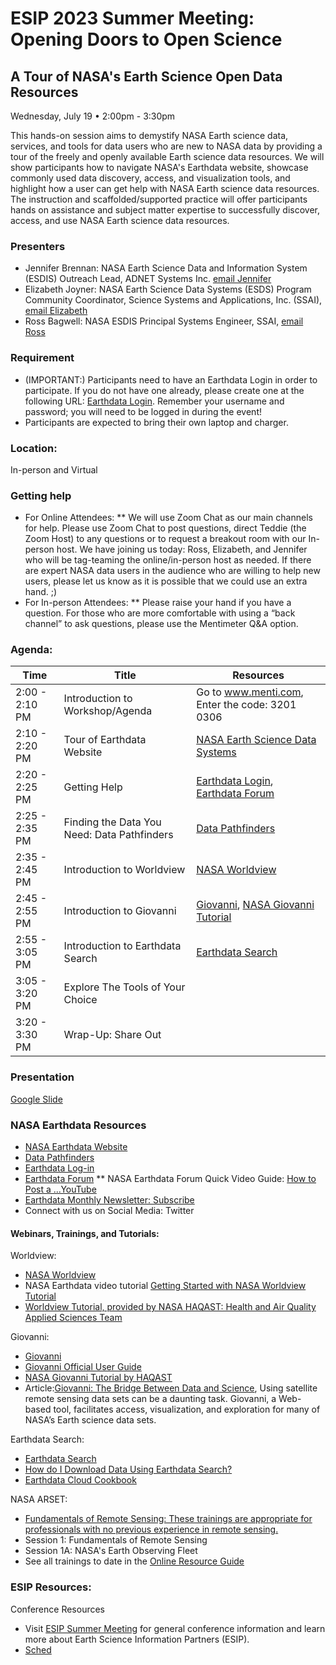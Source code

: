 # ESIP 2023 Summer Meeting: Opening Doors to Open Science
## A Tour of NASA's Earth Science Open Data Resources
Wednesday, July 19 • 2:00pm - 3:30pm

This hands-on session aims to demystify NASA Earth science data, services, and tools for data users who are new to NASA data by providing a tour of the freely and openly available Earth science data resources. We will show participants how to navigate NASA's Earthdata website, showcase commonly used data discovery, access, and visualization tools, and highlight how a user can get help with NASA Earth science data resources. The instruction and scaffolded/supported practice will offer participants hands on assistance and subject matter expertise to successfully discover, access, and use NASA Earth science data resources.

### Presenters
* Jennifer Brennan: NASA Earth Science Data and Information System (ESDIS) Outreach Lead, ADNET Systems Inc. [email Jennifer](Jennifer.L.Brennan@nasa.gov)
* Elizabeth Joyner: NASA Earth Science Data Systems (ESDS) Program Community Coordinator, Science Systems and Applications, Inc. (SSAI), [email Elizabeth](Elizabeth.r.joyner@nasa.gov)
* Ross Bagwell: NASA ESDIS Principal Systems Engineer, SSAI, [email Ross](Ross.Bagwell@nasa.gov)

### Requirement
* (IMPORTANT:) Participants need to have an Earthdata Login in order to participate. If you do not have one already, please create one at the following URL: [Earthdata Login](https://urs.earthdata.nasa.gov/users/new). Remember your username and password; you will need to be logged in during the event!
* Participants are expected to bring their own laptop and charger.

### Location: 
In-person and Virtual

### Getting help
* For Online Attendees:
** We will use Zoom Chat as our main channels for help. Please use Zoom Chat to post questions, direct Teddie (the Zoom Host) to any questions or to request a breakout room with our In-person host.  We have joining us today: Ross, Elizabeth, and Jennifer who will be tag-teaming the online/in-person host as needed. If there are expert NASA data users in the audience who are willing to help new users, please let us know as it is possible that we could use an extra hand. ;)
* For In-person Attendees:
** Please raise your hand if you have a question. For those who are more comfortable with using a “back channel” to ask questions, please use the Mentimeter Q&A option.  


### Agenda: 

| Time          | Title         | Resources       |
| ------------- | ------------- | ------------- |
| 2:00 - 2:10 PM  | Introduction to Workshop/Agenda  |Go to www.menti.com, Enter the code: 3201 0306 |
| 2:10 - 2:20 PM  | Tour of Earthdata Website  | [NASA Earth Science Data Systems](https://www.earthdata.nasa.gov/) | 
| 2:20 - 2:25 PM  | Getting Help   |  [Earthdata Login](https://urs.earthdata.nasa.gov/users/new), [Earthdata Forum](https://forum.earthdata.nasa.gov/)  | 
| 2:25 - 2:35 PM  | Finding the Data You Need: Data Pathfinders   |  [Data Pathfinders](https://www.earthdata.nasa.gov/learn/pathfinders)  |
| 2:35 - 2:45 PM  | Introduction to Worldview   |[NASA Worldview](https://worldview.earthdata.nasa.gov/) | [Getting Started with NASA Worldview tutorial](https://youtu.be/uMkuiRJr_-E)
| 2:45 - 2:55 PM  | Introduction to Giovanni          |[Giovanni](https://giovanni.gsfc.nasa.gov/giovanni/), [NASA Giovanni Tutorial](https://haqast.wiscweb.wisc.edu/wp-content/uploads/sites/91/2017/09/NASA-Giovanni-Tutorial-Updated-2.pdf)     | 
| 2:55 - 3:05 PM  | Introduction to Earthdata Search    |  [Earthdata Search](https://search.earthdata.nasa.gov)   |
| 3:05 - 3:20 PM  | Explore The Tools of Your Choice    |  
| 3:20 - 3:30 PM  | Wrap-Up: Share Out    |  

### Presentation
[Google Slide](https://docs.google.com/presentation/d/1SzBCdiIRjOHRQb9aOVaPZ1i-gXZYF-UZeyvFIdzTHnc/edit?usp=sharing)

### NASA Earthdata Resources
* [NASA Earthdata Website](https://earthdata.nasa.gov/) 
* [Data Pathfinders](https://www.earthdata.nasa.gov/learn/pathfinders)
* [Earthdata Log-in](https://urs.earthdata.nasa.gov/users/new)
* [Earthdata Forum](https://forum.earthdata.nasa.gov/)
** NASA Earthdata Forum Quick Video Guide: [How to Post a ...YouTube](https://www.youtube.com/watch?v=iW_tR33BwNs)
* [Earthdata Monthly Newsletter: Subscribe](https://www.earthdata.nasa.gov/subscribe)
* Connect with us on Social Media: Twitter 

#### Webinars, Trainings, and Tutorials:
Worldview:
* [NASA Worldview](https://worldview.earthdata.nasa.gov/)
* NASA Earthdata video tutorial [Getting Started with NASA Worldview Tutorial](https://youtu.be/uMkuiRJr_-E)
* [Worldview Tutorial, provided by NASA HAQAST: Health and Air Quality Applied Sciences Team](https://haqast.org/wp-content/uploads/sites/91/2017/01/NASA-Worldview-Tutorial-PDF.pdf)

Giovanni:
* [Giovanni](https://giovanni.gsfc.nasa.gov/giovanni/)
* [Giovanni Official User Guide](https://giovanni.gsfc.nasa.gov/giovanni/doc/UsersManualworkingdocument.docx.html)
* [NASA Giovanni Tutorial by HAQAST](https://haqast.wiscweb.wisc.edu/wp-content/uploads/sites/91/2017/09/NASA-Giovanni-Tutorial-Updated-2.pdf)
* Article:[Giovanni: The Bridge Between Data and Science](https://eos.org/science-updates/giovanni-the-bridge-between-data-and-science), Using satellite remote sensing data sets can be a daunting task. Giovanni, a Web-based tool, facilitates access, visualization, and exploration for many of NASA’s Earth science data sets.

Earthdata Search:
* [Earthdata Search](https://search.earthdata.nasa.gov/search)
* [How do I Download Data Using Earthdata Search?](https://github.com/erjoyner/ESIP2023Summer-A-Tour-of-NASA-s-Earth-Science-Open-Data-Resources/blob/main/How%20do%20I%20Download%20Data%20Using%20Earthdata%20Search_.pdf)
* [Earthdata Cloud Cookbook](https://nasa-openscapes.github.io/earthdata-cloud-cookbook/)

NASA ARSET:
* [Fundamentals of Remote Sensing: These trainings are appropriate for professionals with no previous experience in remote sensing.](https://appliedsciences.nasa.gov/join-mission/training/english/arset-fundamentals-remote-sensing)
* Session 1: Fundamentals of Remote Sensing
* Session 1A: NASA's Earth Observing Fleet
* See all trainings to date in the [Online Resource Guide](https://appliedsciences.nasa.gov/sites/default/files/2023-01/OnlineResourceGuide_v2_2023.pdf)

### ESIP Resources:
Conference Resources
* Visit [ESIP Summer Meeting](esipfed.org/meetings) for general conference information and learn more about Earth Science Information Partners (ESIP).
* [Sched](https://sched.co/1Nocs)
